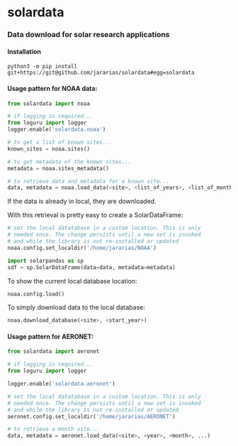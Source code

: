 # solardata
### Data download for solar research applications

#### Installation

```
python3 -m pip install git+https://git@github.com/jararias/solardata#egg=solardata
```

#### Usage pattern for NOAA data:

```python
from solardata import noaa

# if logging is required...
from loguru import logger
logger.enable('solardata.noaa')

# to get a list of known sites...
known_sites = noaa.sites()

# to get metadata of the known sites...
metadata = noaa.sites_metadata()

# to retrieve data and metadata for a known site...
data, metadata = noaa.load_data(<site>, <list_of_years>, <list_of_months>)
```

If the data is already in local, they are downloaded.


With this retrieval is pretty easy to create a SolarDataFrame:

```python
# set the local datatabase in a custom location. This is only
# needed once. The change persists until a new set is invoked
# and while the library is not re-installed or updated
noaa.config.set_localdir('/home/jararias/NOAA')
```

```python
import solarpandas as sp
sdf = sp.SolarDataFrame(data=data, metadata=metadata)
```

To show the current local database location:

```python
noaa.config.load()
```

To simply download data to the local database:

```python
noaa.download_database(<site>, <start_year>)
```

#### Usage pattern for AERONET:

```python
from solardata import aeronet

# if logging is required...
from loguru import logger

logger.enable('solardata.aeronet')

# set the local datatabase in a custom location. This is only
# needed once. The change persists until a new set is invoked
# and while the library is not re-installed or updated
aeronet.config.set_localdir('/home/jararias/AERONET')

# to retrieve a month site...
data, metadata = aeronet.load_data(<site>, <year>, <month>, ...)
```
